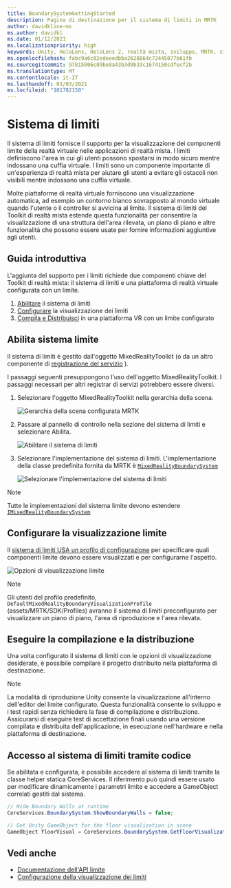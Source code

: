 ```yaml
---
title: BoundarySystemGettingStarted
description: Pagina di destinazione per il sistema di limiti in MRTK
author: davidkline-ms
ms.author: davidkl
ms.date: 01/12/2021
ms.localizationpriority: high
keywords: Unity, HoloLens, HoloLens 2, realtà mista, sviluppo, MRTK, sistema di limiti,
ms.openlocfilehash: fabc9a6c02edeeedbba2628864c72445077b61fb
ms.sourcegitcommit: 97815006c09be0a43b3d9b33c1674150cdfecf2b
ms.translationtype: MT
ms.contentlocale: it-IT
ms.lasthandoff: 03/03/2021
ms.locfileid: "101782150"
---
```

# <a name="boundary-system"></a>Sistema di limiti

Il sistema di limiti fornisce il supporto per la visualizzazione dei componenti limite della realtà virtuale nelle applicazioni di realtà mista. I limiti definiscono l'area in cui gli utenti possono spostarsi in modo sicuro mentre indossano una cuffia virtuale. I limiti sono un componente importante di un'esperienza di realtà mista per aiutare gli utenti a evitare gli ostacoli non visibili mentre indossano una cuffia virtuale.

Molte piattaforme di realtà virtuale forniscono una visualizzazione automatica, ad esempio un contorno bianco sovrapposto al mondo virtuale quando l'utente o il controller si avvicina al limite. Il sistema di limiti del Toolkit di realtà mista estende questa funzionalità per consentire la visualizzazione di una struttura dell'area rilevata, un piano di piano e altre funzionalità che possono essere usate per fornire informazioni aggiuntive agli utenti.

## <a name="getting-started"></a>Guida introduttiva

L'aggiunta del supporto per i limiti richiede due componenti chiave del Toolkit di realtà mista: il sistema di limiti e una piattaforma di realtà virtuale configurata con un limite.

1. [Abilitare](#enable-boundary-system) il sistema di limiti
2. [Configurare](#configure-boundary-visualization) la visualizzazione dei limiti
3. [Compila e Distribuisci](#build-and-deploy) in una piattaforma VR con un limite configurato

## <a name="enable-boundary-system"></a>Abilita sistema limite

Il sistema di limiti è gestito dall'oggetto MixedRealityToolkit (o da un altro componente di [registrazione del servizio](xref:Microsoft.MixedReality.Toolkit.IMixedRealityServiceRegistrar) ).

I passaggi seguenti presuppongono l'uso dell'oggetto MixedRealityToolkit. I passaggi necessari per altri registrar di servizi potrebbero essere diversi.

1. Selezionare l'oggetto MixedRealityToolkit nella gerarchia della scena.

    ![Gerarchia della scena configurata MRTK](../images/MRTK_ConfiguredHierarchy.png)

1. Passare al pannello di controllo nella sezione del sistema di limiti e selezionare Abilita.

    ![Abilitare il sistema di limiti](../images/boundary/MRTKConfig_Boundary.png)

1. Selezionare l'implementazione del sistema di limiti. L'implementazione della classe predefinita fornita da MRTK è [`MixedRealityBoundarySystem`](xref:Microsoft.MixedReality.Toolkit.Boundary.MixedRealityBoundarySystem)

    ![Selezionare l'implementazione del sistema di limiti](../images/boundary/BoundarySelectSystemType.png)

> [!NOTE]
> Tutte le implementazioni del sistema limite devono estendere [`IMixedRealityBoundarySystem`](xref:Microsoft.MixedReality.Toolkit.Boundary.IMixedRealityBoundarySystem)

## <a name="configure-boundary-visualization"></a>Configurare la visualizzazione limite

Il [sistema di limiti USA un profilo di configurazione](configuring-boundary-visualization.md) per specificare quali componenti limite devono essere visualizzati e per configurarne l'aspetto.

![Opzioni di visualizzazione limite](../images/boundary/BoundaryVisualizationProfile.png)

> [!NOTE]
> Gli utenti del profilo predefinito, `DefaultMixedRealityBoundaryVisualizationProfile` (assets/MRTK/SDK/Profiles) avranno il sistema di limiti preconfigurato per visualizzare un piano di piano, l'area di riproduzione e l'area rilevata.

## <a name="build-and-deploy"></a>Eseguire la compilazione e la distribuzione

Una volta configurato il sistema di limiti con le opzioni di visualizzazione desiderate, è possibile compilare il progetto distribuito nella piattaforma di destinazione.

> [!NOTE]
> La modalità di riproduzione Unity consente la visualizzazione all'interno dell'editor del limite configurato. Questa funzionalità consente lo sviluppo e i test rapidi senza richiedere la fase di compilazione e distribuzione. Assicurarsi di eseguire test di accettazione finali usando una versione compilata e distribuita dell'applicazione, in esecuzione nell'hardware e nella piattaforma di destinazione.

## <a name="accessing-boundary-system-via-code"></a>Accesso al sistema di limiti tramite codice

Se abilitata e configurata, è possibile accedere al sistema di limiti tramite la classe helper statica CoreServices. Il riferimento può quindi essere usato per modificare dinamicamente i parametri limite e accedere a GameObject correlati gestiti dal sistema.

```c#
// Hide Boundary Walls at runtime
CoreServices.BoundarySystem.ShowBoundaryWalls = false;

// Get Unity GameObject for the floor visualization in scene
GameObject floorVisual = CoreServices.BoundarySystem.GetFloorVisualization();
```

## <a name="see-also"></a>Vedi anche

- [Documentazione dell'API limite](xref:Microsoft.MixedReality.Toolkit.Boundary)
- [Configurazione della visualizzazione dei limiti](configuring-boundary-visualization.md)
